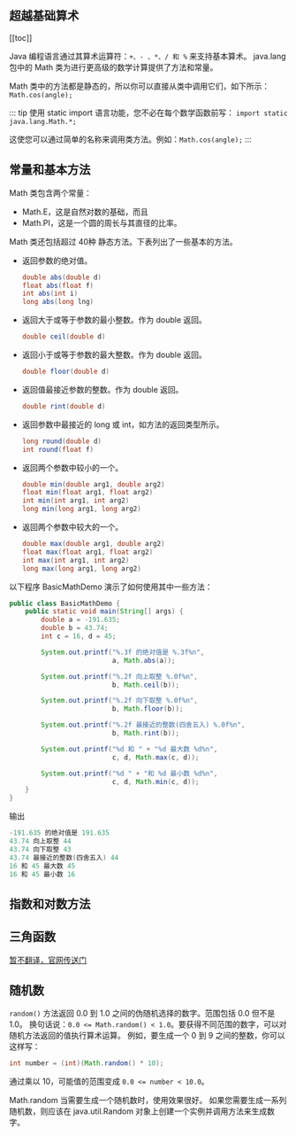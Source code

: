## 超越基础算术
[[toc]]

Java 编程语言通过其算术运算符：`+、- 、*、/ 和 %` 来支持基本算术。
java.lang 包中的 Math 类为进行更高级的数学计算提供了方法和常量。

Math 类中的方法都是静态的，所以你可以直接从类中调用它们，如下所示：`Math.cos(angle);`

::: tip
使用 static import 语言功能，您不必在每个数学函数前写：
`import static java.lang.Math.*;`

这使您可以通过简单的名称来调用类方法。例如：`Math.cos(angle);`
:::

## 常量和基本方法
Math 类包含两个常量：

* Math.E，这是自然对数的基础，而且
* Math.PI，这是一个圆的周长与其直径的比率。

Math 类还包括超过 40种 静态方法。下表列出了一些基本的方法。

* 返回参数的绝对值。

    ```java
    double abs(double d)
    float abs(float f)
    int abs(int i)
    long abs(long lng)
    ```

* 返回大于或等于参数的最小整数。作为 double 返回。

    ```java
    double ceil(double d)
    ```

* 返回小于或等于参数的最大整数。作为 double 返回。

    ```java
    double floor(double d)
    ```

* 返回值最接近参数的整数。作为 double 返回。

    ```java
   double rint(double d)
    ```

* 返回参数中最接近的 long 或 int，如方法的返回类型所示。

    ```java
    long round(double d)
    int round(float f)
    ```

* 返回两个参数中较小的一个。

    ```java
    double min(double arg1, double arg2)
    float min(float arg1, float arg2)
    int min(int arg1, int arg2)
    long min(long arg1, long arg2)
    ```

* 返回两个参数中较大的一个。

    ```java
    double max(double arg1, double arg2)
    float max(float arg1, float arg2)
    int max(int arg1, int arg2)
    long max(long arg1, long arg2)
    ```

以下程序 BasicMathDemo 演示了如何使用其中一些方法：

```java
public class BasicMathDemo {
    public static void main(String[] args) {
        double a = -191.635;
        double b = 43.74;
        int c = 16, d = 45;

        System.out.printf("%.3f 的绝对值是 %.3f%n",
                          a, Math.abs(a));

        System.out.printf("%.2f 向上取整 %.0f%n",
                          b, Math.ceil(b));

        System.out.printf("%.2f 向下取整 %.0f%n",
                          b, Math.floor(b));

        System.out.printf("%.2f 最接近的整数(四舍五入) %.0f%n",
                          b, Math.rint(b));

        System.out.printf("%d 和 " + "%d 最大数 %d%n",
                          c, d, Math.max(c, d));

        System.out.printf("%d " + "和 %d 最小数 %d%n",
                          c, d, Math.min(c, d));
    }
}
```

输出

```java
-191.635 的绝对值是 191.635
43.74 向上取整 44
43.74 向下取整 43
43.74 最接近的整数(四舍五入) 44
16 和 45 最大数 45
16 和 45 最小数 16
```

## 指数和对数方法
## 三角函数

[暂不翻译，官网传送门](https://docs.oracle.com/javase/tutorial/java/data/beyondmath.html)

## 随机数
`random()` 方法返回 0.0 到 1.0 之间的伪随机选择的数字。范围包括 0.0 但不是 1.0。
换句话说：`0.0 <= Math.random() < 1.0`。要获得不同范围的数字，可以对随机方法返回的值执行算术运算。
例如，要生成一个 0 到 9 之间的整数，你可以这样写：

```java
int number = (int)(Math.random() * 10);
```

通过乘以 10，可能值的范围变成 `0.0 <= number < 10.0`。

Math.random 当需要生成一个随机数时，使用效果很好。
如果您需要生成一系列随机数，则应该在 java.util.Random 对象上创建一个实例并调用方法来生成数字。
